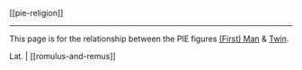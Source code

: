 [[pie-religion]]

---

This page is for the relationship between the PIE figures [(First) Man](manu-first-man.md) & [Twin](twin.md).


Lat. | [[romulus-and-remus]]